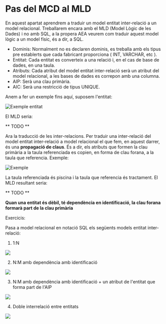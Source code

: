 # Pas del MCD al MLD

En aquest apartat aprendrem a traduir un model entitat inter-relació a un model relacional. Treballarem encara amb el MLD (Model Lògic de les Dades) i no amb SQL, a la propera AEA veurem com traduir aquest model lògic a un model físic, és a dir, a SQL.

* Dominis: Normalment no es declaren dominis, es treballa amb els tipus pre establerts que cada fabricant proporciona ( INT, VARCHAR, etc ).
* Entitat: Cada entitat es converteix a una relació i, en el cas de base de dades, en una taula.
* Atributs: Cada atribut del model entitat inter-relació serà un atribut del model relacional, a les bases de dades es correpon amb una columna.
* AIP: Serà una clau primària.
* AIC: Serà una restricció de tipus UNIQUE.

Anem a fer un exemple fins aquí, suposem l'entitat:

![Exemple entitat](http://i.imgur.com/HDAqNll.png)

El MLD seria:

** TODO **


Ara la traducció de les inter-relacions. Per traduir una inter-relació del model entitat inter-relació a model relacional el que fem, en aquest darrer, és una **propagació de claus**. És a dir, els atributs que formen la clau primària a la taula referenciada es copien, en forma de clau forana, a la taula que referencia. Exemple:

![Exemple](http://i.imgur.com/c7UKEXP.png)

La taula referenciada és piscina i la taula que referencia és tractament. El MLD resultant seria:


** TODO **


**Quan una entitat és dèbil, té dependència en identificació, la clau forana formarà part de la clau primària**

Exercicis:

Pasa a model relacional en notació SQL els següents models entitat inter-relació:

1) 1:N
   
![](http://i.imgur.com/i8KhNy0.png)

2) N:M amb dependència amb identificació 

![](http://i.imgur.com/MpUoGWy.png)

3) N:M amb dependència amb identificació + un atribut de l'entitat que forma part de l'AIP

![](http://i.imgur.com/kSyiPqw.png)

4) Doble interrelació entre entitats

![](http://i.imgur.com/Ik0JnYQ.png)
